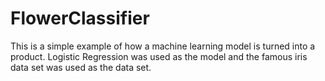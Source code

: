 # FlowerClassifier

This is a simple example of how a machine learning model is turned into a product. 
Logistic Regression was used as the model and the famous iris data set was used as the data set.
